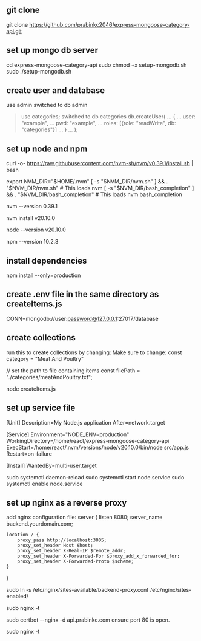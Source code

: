 ## git clone
git clone https://github.com/prabinkc2046/express-mongoose-category-api.git
## set up mongo db server
cd express-mongoose-category-api
sudo chmod +x setup-mongodb.sh 
sudo ./setup-mongodb.sh
## create user and database 
use admin
switched to db admin
> use categories;
switched to db categories
> db.createUser(
... {
... user: "example",
... pwd: "example",
... roles: [{role: "readWrite", db: "categories"}]
... }
... );

## set up node and npm
curl -o- https://raw.githubusercontent.com/nvm-sh/nvm/v0.39.1/install.sh | bash

export NVM_DIR="$HOME/.nvm"
[ -s "$NVM_DIR/nvm.sh" ] && \. "$NVM_DIR/nvm.sh"  # This loads nvm
[ -s "$NVM_DIR/bash_completion" ] && \. "$NVM_DIR/bash_completion"  # This loads nvm bash_completion

nvm --version
0.39.1

nvm install v20.10.0

node --version
v20.10.0

npm --version
10.2.3

## install dependencies
npm install --only=production



## create .env file in the same directory as createItems.js

CONN=mongodb://user:password@127.0.0.1:27017/database

## create collections
run this to create collections 
by changing:
Make sure to change:
const category = "Meat And Poultry"

// set the path to file containing items
const filePath = "./categories/meatAndPoultry.txt";

node createItems.js 
## set up service file
[Unit]
Description=My Node.js application
After=network.target

[Service]
Environment="NODE_ENV=production"
WorkingDirectory=/home/react/express-mongoose-category-api
ExecStart=/home/react/.nvm/versions/node/v20.10.0/bin/node src/app.js
Restart=on-failure

[Install]
WantedBy=multi-user.target

sudo systemctl daemon-reload 
sudo systemctl start node.service 
sudo systemctl enable node.service

## set up nginx as a reverse proxy
add nginx configuration file:
server {
    listen 8080;
    server_name backend.yourdomain.com;

    location / {
        proxy_pass http://localhost:3005;
        proxy_set_header Host $host;
        proxy_set_header X-Real-IP $remote_addr;
        proxy_set_header X-Forwarded-For $proxy_add_x_forwarded_for;
        proxy_set_header X-Forwarded-Proto $scheme;
    }
}


sudo ln -s /etc/nginx/sites-available/backend-proxy.conf /etc/nginx/sites-enabled/

sudo nginx -t


sudo certbot --nginx -d api.prabinkc.com
ensure port 80 is open.

sudo nginx -t





